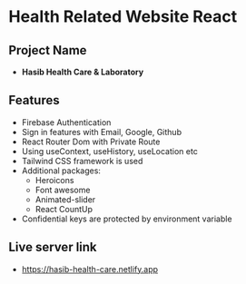 # Health Related Website React

## Project Name

- **Hasib Health Care & Laboratory**

## Features

- Firebase Authentication
- Sign in features with Email, Google, Github
- React Router Dom with Private Route
- Using useContext, useHistory, useLocation etc
- Tailwind CSS framework is used
- Additional packages: 
    - Heroicons
    - Font awesome
    - Animated-slider
    - React CountUp
- Confidential keys are protected by environment variable 

## Live server link

- https://hasib-health-care.netlify.app 

